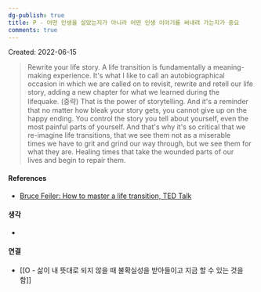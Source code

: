 ```yaml
---
dg-publish: true
title: P - 어떤 인생을 살았는지가 아니라 어떤 인생 이야기를 써내려 가는지가 중요
comments: true
---
```


Created: 2022-06-15

>Rewrite your life story. A life transition is fundamentally a meaning-making experience. It's what I like to call an autobiographical occasion in which we are called on to revisit, rewrite and retell our life story, adding a new chapter for what we learned during the lifequake. (중략) That is the power of storytelling. And it's a reminder that no matter how bleak your story gets, you cannot give up on the happy ending. You control the story you tell about yourself, even the most painful parts of yourself. And that's why it's so critical that we re-imagine life transitions, that we see them not as a miserable times we have to grit and grind our way through, but we see them for what they are. Healing times that take the wounded parts of our lives and begin to repair them.

#### References
- [Bruce Feiler: How to master a life transition, TED Talk](https://www.ted.com/talks/bruce_feiler_how_to_master_a_life_transition/transcript)

#### 생각
- 

#### 연결
- [[O - 삶이 내 뜻대로 되지 않을 때 불확실성을 받아들이고 지금 할 수 있는 것을 함]]